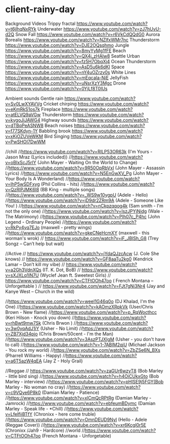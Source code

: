 # client-rainy-day


Background Videos
Trippy fractal https://www.youtube.com/watch?v=t6jlhqNxRYk
Underwater https://www.youtube.com/watch?v=zJ7hUvU-d2Q
Snow Fall https://www.youtube.com/watch?v=r6VkCdQQdG0
Aurora Borealis https://www.youtube.com/watch?v=NZlfxWMr7nc
Thunderstorm https://www.youtube.com/watch?v=DJE2OQsqhmo
Jungle https://www.youtube.com/watch?v=8myYyMg1fFE
Beach https://www.youtube.com/watch?v=QX4j_zHAlw8
Seattle Urban https://www.youtube.com/watch?v=fz5H7ObqXj4
Ocean Thunderstorm https://www.youtube.com/watch?v=AsD5u6k6dKI
Space https://www.youtube.com/watch?v=nY4uOZrzv0s
White Lines https://www.youtube.com/watch?v=mEqcala-NiE
JellyFish https://www.youtube.com/watch?v=uNsrXzY3Mgc
Drone https://www.youtube.com/watch?v=0YjLf8T0lUs

Ambient sounds
Gentle rain https://www.youtube.com/watch?v=Sv0LwXYAVVg
Cricket chirping https://www.youtube.com/watch?v=eKmRkS1os7k
Fireplace https://www.youtube.com/watch?v=atELVQ9aVGw
Thunderstorm https://www.youtube.com/watch?v=kygoJiJAWG4
Highway sounds https://www.youtube.com/watch?v=dTBqPeASNW8
Beach noises https://www.youtube.com/watch?v=f77SKdyn-1Y
Babbling brook https://www.youtube.com/watch?v=xKjOZUVeWKM
Bird Singing https://www.youtube.com/watch?v=PwSHOI7DwWM

//chill
//https://www.youtube.com/watch?v=RILP53OR63k (I'm Yours - Jason Mraz (Lyrics included))
//https://www.youtube.com/watch?v=oBIxScJ5rlY (John Mayer - Waiting On the World to Change)
//https://www.youtube.com/watch?v=9R50OpRbVxI (John Mayer - Assassin Lyrics)
//https://www.youtube.com/watch?v=N5EnGwXV_Pg (John Mayer - Your Body Is A Wonderland)
//https://www.youtube.com/watch?v=IhP5wSDFxyg (Phil Collins - hits)
//https://www.youtube.com/watch?v=QzRIPJMK6l8 (BB King - multiple songs)
//https://www.youtube.com/watch?v=_WS9w10ygpU (Adele - Hello)
//https://www.youtube.com/watch?v=jD9dr2ZRm9A (Adele - Someone Like You! )
//https://www.youtube.com/watch?v=nCkpzqqog4k (Sam smith - I'm not the only one)
//https://www.youtube.com/watch?v=IszJPYjNidg (Wale - The Matrimony)
//https://www.youtube.com/watch?v=PIh07c_P4hc (John Legend - Ordinary People)
//https://www.youtube.com/watch?v=RkPy4yq7EJo (maxwell - pretty wings)
//https://www.youtube.com/watch?v=gkeCNeHcmXY (maxwell - this worman's wrok) 
// https://www.youtube.com/watch?v=iF_JBlSh_G8  (Trey Songz – Can’t help but wait) 

//Active 
// https://www.youtube.com/watch?v=jYdaQJzcAcw (J. Cole She knows)
// https://www.youtube.com/watch?v=GF8aaTu2kg0 (Kendrick Lamar – Don’t kill my vibe) 
// https://www.youtube.com/watch?v=a2Gh3VdnXQs (IT. K. Dot,  BoB)
// https://www.youtube.com/watch?v=sXJXLq1lN7U (Wyclef Jean ft. Sweetest Girls) 
// https://www.youtube.com/watch?v=CTFtOOh47oo ( French Montana – Unforgettable ) 
// https://www.youtube.com/watch?v=FJt7gNi3Nr4 (Jay and Kanye West – Church in the wild) 


//https://www.youtube.com/watch?v=weeI1G46q0o (DJ Khalad, I'm the One)
//https://www.youtube.com/watch?v=kAOmzXRpkVk (User/Chris Brown - New flame)
//https://www.youtube.com/watch?v=p_RqWocthcc (Keri Hilson - Knock you down)
//https://www.youtube.com/watch?v=rhBwt9mw7Sk (Chris Brwon )
//https://www.youtube.com/watch?v=3w0yqAdJ1iY (Usher - No Limit)
//https://www.youtube.com/watch?v=ZB7Xjd34pjo (Chris Brown/50cent - I'm the Man)
//https://www.youtube.com/watch?v=3AszPTJXIgM (Usher - you don't have to call)
//https://www.youtube.com/watch?v=1-7ABIM2qjU (Michael Jackson - You rock my world)
//https://www.youtube.com/watch?v=ZbZSe6N_BXs (Pharrell Williams - Happy)
//https://www.youtube.com/watch?v=a6T5azW4qEA (Jay Z - Holy Grail)

//Reggae
// https://www.youtube.com/watch?v=zaGUr6wzyT8 (Bob Marley - little bird sing)
//https://www.youtube.com/watch?v=h4OiCUkxGto (Bob Marley - interview)
//https://www.youtube.com/watch?v=pHlSE9j5FGY(Bob Marley - No woman no cray)
//https://www.youtube.com/watch?v=c9VQye6P8k0 (Damian Marley - Patience)
//https://www.youtube.com/watch?v=xlCmQcRPtRg (Damian Marley - Jamrock)
//https://www.youtube.com/watch?v=ebfeumBDymc (Damian Marley - Speak life - *Chill)
//https://www.youtube.com/watch?v=LfeIfiiBTfY (Chronixx - here come truble)
//https://www.youtube.com/watch?v=OmnDEUD9NyI (Hello - Adele (Reggae Cover))
//https://www.youtube.com/watch?v=xr6Kcgl0r5E (Chronixx /Jah9 - Hardcore)
//world 
//https://www.youtube.com/watch?v=CTFtOOh47oo (French Montana - Unforgetable)

